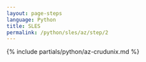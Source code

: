```yaml
---
layout: page-steps
language: Python
title: SLES
permalink: /python/sles/az/step/2
---
```


{% include partials/python/az-crudunix.md %}
